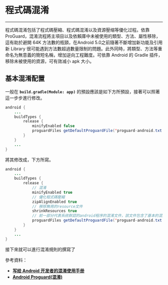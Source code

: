 # 程式碼混淆

---

程式碼混淆包括了程式碼壓縮、程式碼混淆以及資源壓缩等優化过程。依靠 ProGuard，混淆流程將主項目以及依賴庫中未被使用的類型、方法、屬性移除，這有助於避開 64K 方法數的瓶頸，在Android 5.0之前隨著不斷增加新功能及引用新 Library 很可能遇到方法數超過數量限制的問題。此外同時，將類型、方法等重命名为無意義的簡短名稱，增加逆向工程難度。可依靠 Android 的 Gradle 插件，移除未被使用的資源，可有效减小 apk 大小。

## 基本混淆配置

一般在 **`build.gradle(Module: app)`** 的預設應該是如下方所預設，接著可以照著這一步步進行修改。

```java
android {
    ...
    buildTypes {
        release {
            minifyEnabled false
            proguardFiles getDefaultProguardFile('proguard-android.txt'), 'proguard-rules.pro'
        }
    }
    ...
}
```

將其修改成，下方所寫。

```java
android {
    ...
    buildTypes {
        release {
            // 混淆
            minifyEnabled true
            // 優化程式碼壓縮
            zipAlignEnabled true
            // 移除無用的resource文件
            shrinkResources true
            // 前一部分代表系统默認的android程序的混淆文件，該文件包含了基本的混淆聲明，後一个文件是自己的定義混淆文件
            proguardFiles getDefaultProguardFile('proguard-android.txt'), 'proguard-rules.pro'
        }
    }
    ...
}
```

接下來就可以進行混淆規則的撰寫了

參考資料：

* [**写给 Android 开发者的混淆使用手册**](https://www.diycode.cc/topics/380)
* [**Android Proguard\(混淆\)**](https://www.jianshu.com/p/60e82aafcfd0)



